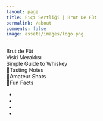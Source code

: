 ```yaml
---
layout: page
title: Fıçı Sertliği | Brut De Fût
permalink: /about
comments: false
image: assets/images/logo.png
---
```


Brut de Fût\
Viski Meraklısı\
Simple Guide to Whiskey\
📝Tasting Notes\
📸Amateur Shots\
🥃Fun Facts

<div class="share">
    <ul>
        <li class="ml-1 mr-1">
            <a target="_blank" href="https://www.instagram.com/brutdefut">
                <i class="fab fa-instagram"></i>
            </a>
        </li>
        <li class="ml-1 mr-1">
            <a target="_blank" href="https://www.twitter.com/ficisertligi">
                <i class="fab fa-twitter"></i>
            </a>
        </li>
        <li class="ml-1 mr-1">
            <a target="_blank" href="https://www.facebook.com/brut.defut.3">
                <i class="fab fa-facebook-f"></i>
            </a>
        </li>
        <li class="ml-1 mr-1">
            <a target="_blank" href="https://www.pinterest.com/pin/create/button/" data-pin-do="buttonBookmark" data-pin-round="true" data-pin-tall="true">
            </a>
        </li>
    </ul>
</div>